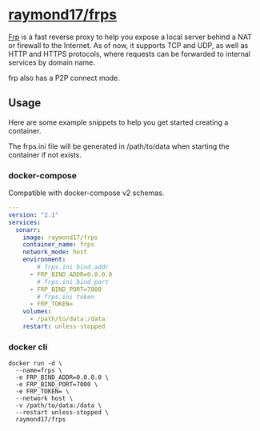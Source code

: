# [raymond17/frps](https://github.com/raymondtc/frp-docker/tree/main/frps)

[Frp](https://github.com/fatedier/frp) is a fast reverse proxy to help you expose a local server behind a NAT or firewall to the Internet. As of now, it supports TCP and UDP, as well as HTTP and HTTPS protocols, where requests can be forwarded to internal services by domain name.

frp also has a P2P connect mode.

## Usage

Here are some example snippets to help you get started creating a container.

The frps.ini file will be generated in /path/to/data when starting the container if not exists.

### docker-compose

Compatible with docker-compose v2 schemas.

```yaml
---
version: "2.1"
services:
  sonarr:
    image: raymond17/frps
    container_name: frps
    network_mode: host
    environment:
        # frps.ini bind_addr
      - FRP_BIND_ADDR=0.0.0.0
        # frps.ini bind_port
      - FRP_BIND_PORT=7000
        # frps.ini token
      - FRP_TOKEN=
    volumes:
      - /path/to/data:/data
    restart: unless-stopped
```

### docker cli

```shell
docker run -d \
  --name=frps \
  -e FRP_BIND_ADDR=0.0.0.0 \
  -e FRP_BIND_PORT=7000 \
  -e FRP_TOKEN= \
  --network host \
  -v /path/to/data:/data \
  --restart unless-stopped \
  raymond17/frps
```
